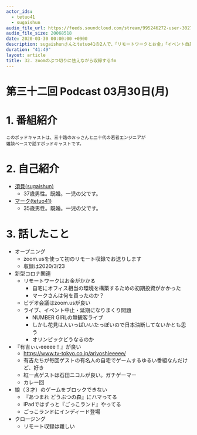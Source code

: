 ```yaml
---
actor_ids:
  - tetuo41
  - sugaishun
audio_file_url: https://feeds.soundcloud.com/stream/995246272-user-302747142-yarukinai-32-2020-03-30.mp3
audio_file_size: 20068518
date: 2020-03-30 00:00:00 +0900
description: sugaishunさんとtetuo41の2人で、「リモートワークとお金」「イベント自粛」「有吉ぃぃeeeee！」について話しました。
duration: "41:49"
layout: article
title: 32. zoomのぶつ切りに怯えながら収録するfm
---
```


# 第三十二回 Podcast 03月30日(月)

# 1. 番組紹介
    このポッドキャストは、三十路のおっさんと二十代の若者エンジニアが
    雑談ベースで話すポッドキャストです。

# 2. 自己紹介
- [須貝(sugaishun)](https://twitter.com/sugaishun)
    - 37歳男性。既婚。一児の父です。
- [マーク(tetuo41)](https://twitter.com/tetuo41)
    - 35歳男性。既婚。一児の父です。

# 3. 話したこと
- オープニング
    - zoom.usを使って初のリモート収録でお送りします
    - 収録は2020/3/23
- 新型コロナ関連
    - リモートワークはお金がかかる
        - 自宅にオフィス相当の環境を構築するための初期投資がかかった
        - マークさんは何を買ったのか？
    - ビデオ会議はzoom.usが良い
    - ライブ、イベント中止・延期になりまくり問題
        - NUMBER GIRLの無観客ライブ
        - しかし花見は人いっぱいいたっぽいので日本油断してないかとも思う
        - オリンピックどうなるのか
- 『有吉ぃぃeeeee！』が良い
    - https://www.tv-tokyo.co.jp/ariyoshieeeee/
    - 有吉たちが毎回ゲストの有名人の自宅でゲームするゆるい番組なんだけど、好き
    - 紅一点ゲストは石田ニコルが良い。ガチゲーマー
    - カレー回
- 娘（３才）のゲームをブロックできない
    - 『あつまれ どうぶつの森』にハマってる
    - iPadではずっと『ごっこランド』やってる
    - ごっこランドにインディード登場
- クロージング
    - リモート収録は難しい
